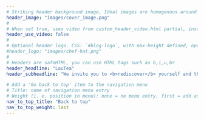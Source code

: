 ```yaml
---
# Striking header background image, Ideal images are homogenous around the centre and contrasting to the text. Non-ideal images can use `title_guard`
header_image: "images/cover_image.png"
#
# When set true, uses video from custom_header_video.html partial, instead of header_image
header_use_video: false
#
# Optional header logo. CSS: `#blog-logo`, with max-height defined, optimize to prevent scaling
#header_logo: "images/chef-hat.png"
#
# Headers are safeHTML, you can use HTML tags such as b,i,u,br
header_headline: "LauTea"
header_subheadline: "We invite you to <b>rediscover</b> yourself and the path of tea in every cup 🌱🍵"

# Add a 'Go back to top' item to the navigation menu
# Title: name of navigation menu entry
# Weight (i. e. position in menu): none = no menu entry, first = add as first entry, last = ad as last entry
nav_to_top_title: "Back to top"
nav_to_top_weight: last
---
```

